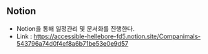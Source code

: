 ## Notion

- Notion을 통해 일정관리 및 문서화를 진행한다.
- Link : https://accessible-hellebore-fd5.notion.site/Companimals-543796a74d0f4ef8a6b71be53e0e9d57